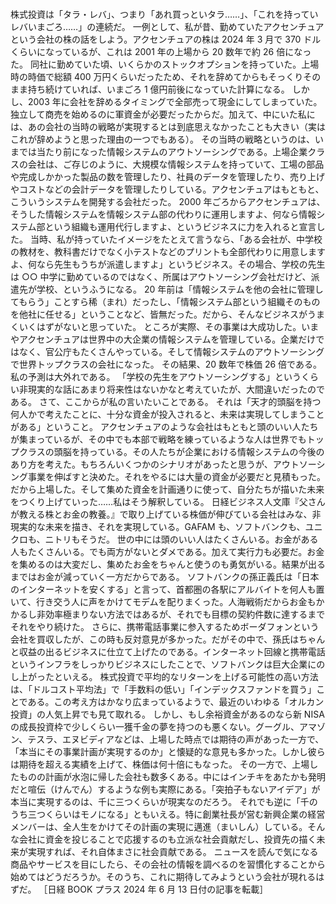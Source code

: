 ###

株式投資は「タラ・レバ」、つまり「あれ買っといタラ……」、「これを持っていレバいまごろ……」の連続だ。
一例として、私が昔、勤めていたアクセンチュアという会社の株の話をしよう。アクセンチュアの株は 2024 年 3 月で 370 ドルくらいになっているが、これは 2001 年の上場から 20 数年で約 26 倍になった。
同社に勤めていた頃、いくらかのストックオプションを持っていた。上場時の時価で総額 400 万円くらいだったため、それを辞めてからもそっくりそのまま持ち続けていれば、いまごろ 1 億円前後になっていた計算になる。
しかし、2003 年に会社を辞めるタイミングで全部売って現金にしてしまっていた。独立して商売を始めるのに軍資金が必要だったからだ。加えて、中にいた私には、あの会社の当時の戦略が実現するとは到底思えなかったことも大きい（実はこれが辞めようと思った理由の一つでもある）。
その当時の戦略というのは、いまでは当たり前になった情報システムのアウトソーシングである。上場企業クラスの会社は、ご存じのように、大規模な情報システムを持っていて、工場の部品や完成しかかった製品の数を管理したり、社員のデータを管理したり、売り上げやコストなどの会計データを管理したりしている。アクセンチュアはもともと、こういうシステムを開発する会社だった。
2000 年ごろからアクセンチュアは、そうした情報システムを情報システム部の代わりに運用しますよ、何なら情報システム部という組織も運用代行しますよ、というビジネスに力を入れると宣言した。
当時、私が持っていたイメージをたとえて言うなら、「ある会社が、中学校の教材を、教科書だけでなく小テストなどのプリントも全部代わりに用意しますよ、何なら先生もうちが派遣しますよ」というビジネス。その場合、学校の先生は ○○ 中学に勤めているのではなく、所属はアウトソーシング会社だけど、派遣先が学校、というふうになる。
20 年前は「情報システムを他の会社に管理してもらう」ことすら稀（まれ）だったし、「情報システム部という組織そのものを他社に任せる」ということなど、皆無だった。だから、そんなビジネスがうまくいくはずがないと思っていた。
ところが実際、その事業は大成功した。いまやアクセンチュアは世界中の大企業の情報システムを管理している。企業だけではなく、官公庁もたくさんやっている。そして情報システムのアウトソーシングで世界トップクラスの会社になった。
その結果、20 数年で株価 26 倍である。私の予測は大外れである。
「学校の先生をアウトソーシングする」というくらい非現実的な話にあまり将来性はないかなと考えていたが、大間違いだったのである。
さて、ここからが私の言いたいことである。
それは「天才的頭脳を持つ何人かで考えたことに、十分な資金が投入されると、未来は実現してしまうことがある」ということ。
アクセンチュアのような会社はもともと頭のいい人たちが集まっているが、その中でも本部で戦略を練っているような人は世界でもトップクラスの頭脳を持っている。その人たちが企業における情報システムの今後のあり方を考えた。もちろんいくつかのシナリオがあったと思うが、アウトソーシング事業を伸ばすと決めた。それをやるには大量の資金が必要だと見積もった。だから上場した。そして集めた資金を計画通りに使って、自分たちが描いた未来をつくり上げていった……私はそう解釈している。
日経ビジネス人文庫『父さんが教える株とお金の教養。』で取り上げている株価が伸びている会社はみな、非現実的な未来を描き、それを実現している。GAFAM も、ソフトバンクも、ユニクロも、ニトリもそうだ。
世の中には頭のいい人はたくさんいる。お金がある人もたくさんいる。でも両方がないとダメである。加えて実行力も必要だ。お金を集めるのは大変だし、集めたお金をちゃんと使うのも勇気がいる。結果が出るまではお金が減っていく一方だからである。
ソフトバンクの孫正義氏は「日本のインターネットを安くする」と言って、首都圏の各駅にアルバイトを何人も置いて、行き交う人に声をかけてモデムを配りまくった。人海戦術だからお金もかかるし非効率極まりない方法ではあるが、それでも目標の契約件数に達するまでそれをやり続けた。
さらに、携帯電話事業に参入するためボーダフォンという会社を買収したが、この時も反対意見が多かった。だがその中で、孫氏はちゃんと収益の出るビジネスに仕立て上げたのである。インターネット回線と携帯電話というインフラをしっかりビジネスにしたことで、ソフトバンクは巨大企業にのし上がったといえる。
株式投資で平均的なリターンを上げる可能性の高い方法は、「ドルコスト平均法」で「手数料の低い」「インデックスファンドを買う」ことである。この考え方はかなり広まっているようで、最近のいわゆる「オルカン投資」の人気上昇でも見て取れる。
しかし、もし余裕資金があるのなら新 NISA の成長投資枠で少しくらい一獲千金の夢を持つのも悪くない。グーグル、アマゾン、テスラ、エヌビディアなどは、上場した時点では期待の声があった一方で、「本当にその事業計画が実現するのか」と懐疑的な意見も多かった。しかし彼らは期待を超える実績を上げて、株価は何十倍にもなった。
その一方で、上場したものの計画が水泡に帰した会社も数多くある。中にはインチキをあたかも発明だと喧伝（けんでん）するような例も実際にある。「突拍子もないアイデア」が本当に実現するのは、千に三つくらいが現実なのだろう。
それでも逆に「千のうち三つくらいはモノになる」ともいえる。特に創業社長が営む新興企業の経営メンバーは、全人生をかけてその計画の実現に邁進（まいしん）している。そんな会社に資金を投じることで応援するのも立派な社会貢献だし、投資先の描く未来が実現すれば、それ自体まさに社会貢献である。
ニュースを読んで気になる商品やサービスを目にしたら、その会社の情報を調べるのを習慣化することから始めてはどうだろうか。そのうち、これに期待してみようという会社が現れるはずだ。
［日経 BOOK プラス 2024 年 6 月 13 日付の記事を転載］
